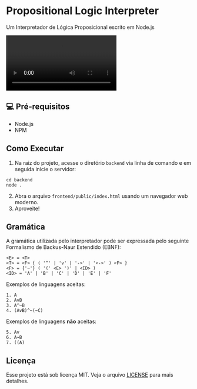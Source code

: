
# Propositional Logic Interpreter

Um Interpretador de Lógica Proposicional escrito em Node.js
 
<video>
<source src="frontend/public/assets/demo.mp4" type="video/mp4"  alt="Vídeo de demonstração de uso do interpretador">
</video>
 

## 💻 Pré-requisitos

 - Node.js
 - NPM


## Como Executar

 1. Na raiz do projeto, acesse o diretório `backend` via linha de
    comando e em seguida inicie o servidor:

```
cd backend
node .
```
2. Abra o arquivo `frontend/public/index.html` usando um navegador web moderno.
3. Aproveite!


## Gramática

A gramática utilizada pelo interpretador pode ser expressada pelo seguinte Formalismo de Backus-Naur Estendido (EBNF):

```
<E> = <T>
<T> = <F> { ( '^' | 'v' | '->' | '<->' ) <F> }
<F> = {'~'} ( '(' <E> ')' | <ID> )
<ID> = 'A' | 'B' | 'C' | 'D' | 'E' | 'F'
```

Exemplos de linguagens aceitas:

```
1. A
2. AvB
3. A^~B
4. (AvB)^~(~C)
```    

Exemplos de linguagens **não** aceitas:
```
5. Av
6. A~B
7. ((A)
```

## Licença

Esse projeto está sob licença MIT. Veja o arquivo [LICENSE](LICENSE.md) para mais detalhes.